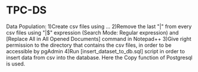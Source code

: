 # TPC-DS

Data Population:
1)Create csv files using ...
2)Remove the last "|" from every csv files using "\|$" expression (Search Mode: Regular expression) and [Replace All in All Opened Documents] command in Notepad++
3)Give right permission to the directory that contains the csv files, in order to be accessible by pgAdmin
4)Run [insert_dataset_to_db.sql] script in order to insert data from csv into the database. Here the Copy function of Postgresql is used.